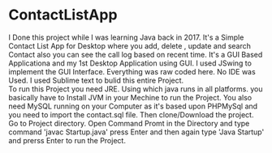 # ContactListApp
I Done this project while I was learning Java back in 2017. It's a Simple Contact List App for Desktop where you add, delete , update and search Contact also you can see the call log based on recent time.
It's a GUI Based Applicationa and my 1st Desktop Application using GUI. I used JSwing to implement the GUI Interface. Everything was raw coded here. No IDE was Used. I used Sublime text to bulid this entire Project.  
To run this Project you need JRE. Using which java runs in all platforms. you basically have to Install JVM in your Mechine to run the Project.
You also need MySQL running on your Computer as it's based upon PHPMySql and you need to import the contact.sql file.
Then clone/Download the project. Go to Project directory. Open Command Promt in the Directory and type command 'javac Startup.java' press Enter and then again type 'Java Startup' and prerss Enter to run the Project. 
